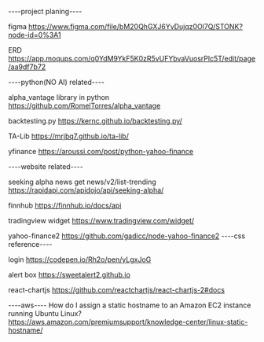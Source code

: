 ----project planing----

figma
https://www.figma.com/file/bM20QhGXJ6YvDujqz0Ol7Q/STONK?node-id=0%3A1

ERD
https://app.moqups.com/q0YdM9YkF5K0zR5vUFYbvaVuosrPlc5T/edit/page/aa9df7b72

----python(NO AI) related----

alpha_vantage library in python
https://github.com/RomelTorres/alpha_vantage

backtesting.py
https://kernc.github.io/backtesting.py/

TA-Lib
https://mrjbq7.github.io/ta-lib/

yfinance
https://aroussi.com/post/python-yahoo-finance

----website related----

seeking alpha news
get news/v2/list-trending
https://rapidapi.com/apidojo/api/seeking-alpha/

finnhub
https://finnhub.io/docs/api

tradingview widget
https://www.tradingview.com/widget/

yahoo-finance2
https://github.com/gadicc/node-yahoo-finance2
----css reference----

login
https://codepen.io/Rh2o/pen/yLgxJoG

alert box
https://sweetalert2.github.io

react-chartjs
https://github.com/reactchartjs/react-chartjs-2#docs

----aws----
How do I assign a static hostname to an Amazon EC2 instance running Ubuntu Linux?
https://aws.amazon.com/premiumsupport/knowledge-center/linux-static-hostname/